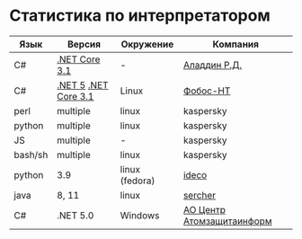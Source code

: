# Статистика по интерпретатором

| Язык | Версия | Окружение | Компания |
|---|---|---|---|
| C# | [.NET Core 3.1](https://dotnet.microsoft.com/download/dotnet/3.1) | - | [Аладдин Р.Д.](https://www.aladdin-rd.ru/company) |
| C# | [.NET 5](https://github.com/dotnet/runtime) [.NET Core 3.1](https://dotnet.microsoft.com/download/dotnet/3.1) | Linux | [Фобос-НТ](https://fobos-nt.ru/sertifikatsionnye-ispytaniya/) |
| perl | multiple | linux | kaspersky |
| python | multiple | linux | kaspersky |
| JS | multiple | - | kaspersky |
| bash/sh | multiple | linux | kaspersky |
| python | 3.9 | linux (fedora) | [ideco](https://ideco.ru/) |
| java | 8, 11 | linux | [sercher](https://github.com/sercher/) |
| C# | .NET 5.0 | Windows | [АО Центр Атомзащитаинформ](http://xn--80aod7c.xn--p1ai/) |


